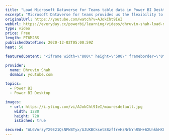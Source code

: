 ```yaml
---
title: "Load Microsoft Dataverse for Teams table data in Power BI Desktop"
excerpt: "Microsoft Dataverse for teams provides us the flexibility to prepare relational database tables. Now, let’s say we want to prepare further reporting based on Dataverse for Teams data. So, how can we do that? How can we load Microsoft Dataverse for Teams table data to Power BI Desktop? You will get to"
originalUrl: https://youtube.com/watch?v=AJokCht9IeI
webUrl: https://everyday.cc/powerbi/learning/videos/dhruvin-shah-load-microsoft-dataverse-for-teams-table-data-in-power-bi-desktop/
type: video
price: Free
length: PT6M28S
publishedDateTime: 2020-12-02T05:00:59Z
heat: 50

featuredContent: "<iframe width=\"800\" height=\"500\" frameborder=\"0\" src=\"https://www.youtube.com/embed/AJokCht9IeI\" allow=\"accelerometer; autoplay; encrypted-media; gyroscope; picture-in-picture\" allowfullscreen></iframe>"

provider:
  name: Dhruvin Shah
  domain: youtube.com

topics:
  - Power BI
  - Power BI Desktop

images:
  - url: https://i.ytimg.com/vi/AJokCht9IeI/maxresdefault.jpg
    width: 1280
    height: 720
    isCached: true

secured: "AL6VnrzyYX9E21QsNPW8Tyx/AJUKBCkset88zffrvHzNrkYnR5H+6XUnkkHX0rdAPDH6V9y4otbYBbHOktO7+fxi1Q0LQdBAXaCLb3G63nIaKE8gbnWAt/OBHd4fLqaOICFUMuVw/OzgPvewBfa0YNtq1LyuHjHNRuKpi3eMUyTtlMicBkF4cBvxBuQbZ4gZC8awwUE7YLRAV9lQKXpNTvfF/JcNhGe+E5KF5WBgzCPV0sgdGCbvJzmkWuaJA/so81tiC+acv5fg/BGJPqRRhQMqhcsCzF2fFMEfv6JWGlMed7gCkEdiNqwjVVQU0DfGqC3up+9CZabOU5/bAo9HdcZXq0kU6bD26v1NqbZpGambXaKiP+RrdWKzdvQ/1M0L3NxGOrbKV5PSQVn5a093jzBEM8g7rvK5byxYDKLBSww=;6qCQEBehYAuOPVjHHUEFMw=="
---
```


